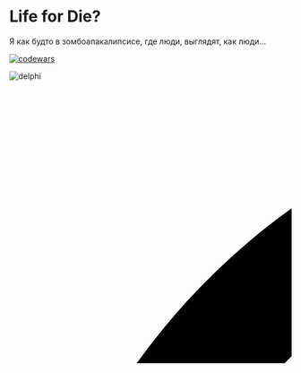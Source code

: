 # Life for Die?
  
Я как будто в зомбоапакалипсисе, где люди, выглядят, как люди...

[![codewars](https://www.codewars.com/users/kostya%20bet/badges/micro)](https://codewars.com/users/kostya%20bet)

![delphi](https://github.com/kostyabet/labs/assets/70769021/8af33b81-7f45-4292-b4ba-caaaa949e0e8)
<svg role="img" viewBox="0 0 5 5" xmlns="http://www.w3.org/2000/svg"><path d="M23.922 10.66a11.925 11.925 0 0 0-1.93-5.299 12.002 12.002 0 0 0-1.362-1.692A11.993 11.993 0 0 0 15.271.455a11.916 11.916 0 0 0-2.88-.444c-.237-.005-.474-.015-.71-.004-.345.016-.69.036-1.033.077-.385.046-.77.108-1.15.182a11.947 11.947 0 0 0-4.906 2.297A12.012 12.012 0 0 0 .394 8.94a11.886 11.886 0 0 0-.393 2.883c-.009.51.016 1.019.073 1.526a11.954 11.954 0 0 0 3.103 6.79 11.982 11.982 0 0 0 8.442 3.858c.013 0 .818-.002.868-.004.518-.02 1.032-.076 1.543-.162a11.947 11.947 0 0 0 6.173-3.072 11.975 11.975 0 0 0 3.667-7.028c.053-.406.087-.815.113-1.224.038-.617.006-1.234-.062-1.848zM4.5 11.777c-.052.3-.094.601-.097.906-.003.253-.005.506.004.76.005.148.031.297.051.445.033.252-.067.455-.297.56a.473.473 0 0 1-.227.035c-.217-.019-.433-.05-.65-.077-.073-.01-.147-.017-.22-.03-.017-.003-.04-.025-.042-.041-.041-.249-.086-.497-.115-.747-.024-.206-.03-.413-.043-.62-.006-.118-.014-.236-.013-.355.002-.197.005-.394.017-.59.014-.218.034-.436.06-.653.02-.177.045-.355.083-.529.062-.29.134-.579.207-.867.07-.275.162-.542.273-.804.08-.187.15-.377.235-.56.09-.195.188-.387.295-.573.12-.21.251-.414.382-.619.083-.13.17-.259.26-.384.074-.102.155-.197.234-.295.072-.088.142-.178.217-.263a7.6 7.6 0 0 1 .25-.274c.123-.128.247-.254.373-.378.087-.085.176-.17.27-.248.173-.145.346-.293.528-.427.227-.168.46-.329.697-.483.186-.12.375-.235.572-.336.253-.129.513-.244.773-.359.159-.07.321-.133.486-.19a11.02 11.02 0 0 1 1.312-.359c.279-.05.56-.086.841-.12.194-.023.39-.042.586-.044.312-.003.625-.004.936.019.342.024.683.07 1.023.118.182.026.362.071.54.117.288.075.578.146.86.24.246.08.487.182.724.288.26.116.513.245.767.374.107.054.21.118.311.183.195.124.392.246.58.38.189.135.368.282.55.424.016.012.03.026.05.045-.165.109-.325.211-.481.318-.168.116-.334.235-.5.353-.105.073-.211.145-.315.219-.13.092-.258.187-.387.28l-.45.321c-.11.08-.218.162-.327.243-.129.096-.26.19-.387.288-.217.167-.443.138-.643.003a6.527 6.527 0 0 0-1.757-.83 5.884 5.884 0 0 0-1.33-.246c-.19-.013-.381-.018-.572-.025a4.367 4.367 0 0 0-.792.047 23.89 23.89 0 0 0-.62.105 5.084 5.084 0 0 0-.795.225 6.08 6.08 0 0 0-.527.218 7.22 7.22 0 0 0-.574.294c-.178.103-.347.222-.516.339-.108.073-.214.15-.313.233-.149.124-.292.255-.435.385-.26.235-.486.5-.697.778-.132.174-.25.36-.368.545a5.76 5.76 0 0 0-.489.967 6.298 6.298 0 0 0-.368 1.271zm13.278 5.496c-.175-.122-.353-.242-.527-.366a.5.5 0 0 1-.154-.237l-.222-.55-.21-.532c-.07-.17-.141-.34-.21-.512-.071-.176-.137-.355-.213-.53-.088-.204-.14-.427-.28-.606a4.738 4.738 0 0 0-.288-.337 2.613 2.613 0 0 0-.498-.413c-.14-.09-.298-.12-.457-.148-.449-.081-.896-.166-1.345-.248l-1.368-.246c-.39-.07-.78-.137-1.166-.218-.258-.054-.494.162-.518.407-.023.246.167.456.375.508.56.141 1.118.293 1.677.442.662.175 1.324.347 1.984.527.22.06.416.173.597.313.22.17.4.375.53.62.084.163.151.336.22.506.071.177.14.355.202.534.093.268.182.537.27.806.055.164.11.328.16.492.075.237.147.475.22.712.05.163.099.327.147.49l.184.638c.048.164.098.327.144.492.07.242.14.485.204.729.033.126-.065.268-.2.287-.273.038-.547.07-.821.104-.182.023-.364.043-.546.063l-.66.07c-.28.029-.558.06-.837.09-.118.012-.236.03-.355.028a1.03 1.03 0 0 1-.688-.261c-.144-.126-.223-.292-.316-.451-.078-.135-.152-.272-.235-.403a12.841 12.841 0 0 0-.398-.602c-.134-.187-.28-.365-.423-.544a6.035 6.035 0 0 0-.229-.265 6.95 6.95 0 0 0-.757-.737 8.876 8.876 0 0 0-.641-.488 5.608 5.608 0 0 0-1.755-.803c-.436-.112-.878-.195-1.333-.187a3.542 3.542 0 0 0-.678.07c-.16.034-.309.022-.441-.089-.073-.06-.104-.144-.146-.223-.017-.032-.027-.068-.044-.109.072-.02.143-.042.216-.058a1.93 1.93 0 0 1 .227-.042c.195-.023.39-.053.584-.058.281-.007.564-.01.844.012a7.816 7.816 0 0 1 1.592.321c.24.076.473.175.704.274.387.166.727.407 1.051.673.214.175.419.36.603.567.225.252.449.506.66.77.15.186.282.389.419.587.228.332.43.681.62 1.037.048.089.093.18.133.272.064.153.199.2.341.183l.572-.07.7-.08c.27-.028.54-.054.81-.084.208-.024.416-.05.624-.08.117-.018.202-.132.208-.254.006-.108-.045-.2-.077-.296-.089-.272-.184-.542-.276-.813-.09-.263-.177-.525-.266-.787-.092-.276-.183-.551-.277-.826-.064-.188-.131-.375-.196-.563-.054-.156-.104-.312-.16-.467-.067-.186-.137-.37-.208-.555-.037-.096-.074-.192-.12-.284a1.22 1.22 0 0 0-.482-.514c-.2-.12-.424-.159-.641-.22-.64-.18-1.28-.356-1.92-.533l-.825-.23c-.218-.06-.435-.129-.657-.177-.259-.057-.433-.212-.57-.427a1.32 1.32 0 0 1-.202-.583.867.867 0 0 1 .12-.546.919.919 0 0 1 .44-.382.7.7 0 0 1 .411-.041c.322.06.645.112.968.168.227.04.454.083.681.121.268.045.536.086.803.13.193.032.386.067.579.1.224.037.448.072.671.11.195.034.389.073.584.103.126.019.249.042.362.102.054.029.11.06.156.1.163.146.326.295.484.447.141.136.279.276.413.42a.945.945 0 0 1 .217.392c.033.115.077.227.117.34l.167.471.212.595c.062.178.122.356.185.534l.176.497.188.544.093.268-.013.01zm.708.363a3.104 3.104 0 0 1-.37-.169c-.03-.016-.039-.076-.054-.117-.07-.197-.138-.395-.206-.592l-.23-.664-.23-.653c-.094-.267-.185-.534-.279-.8a78.3 78.3 0 0 0-.2-.565c-.037-.101-.073-.203-.113-.304-.063-.161-.179-.285-.296-.407-.1-.104-.199-.209-.304-.306a18.166 18.166 0 0 0-.605-.537c-.149-.125-.334-.167-.522-.197a66.347 66.347 0 0 1-.603-.098c-.247-.04-.493-.083-.739-.125l-.665-.113-1.026-.172c-.279-.048-.557-.098-.836-.145-.197-.033-.393-.075-.591-.089-.11-.007-.226.026-.335.056a.939.939 0 0 0-.395.235c-.118.113-.21.247-.272.402-.12.306-.101.606.007.909.071.197.173.376.317.528.142.15.307.258.513.306.248.058.493.129.74.196.44.12.881.24 1.322.362l.842.233.841.235c.266.074.48.224.621.46.07.118.117.252.168.382.062.156.119.315.175.474.079.224.156.45.233.675l.194.567.163.489.167.477.19.562.278.816c.01.03.021.058.028.088.01.042-.015.066-.052.07-.167.02-.335.035-.503.054-.084.01-.169.023-.253.032-.177.02-.355.037-.532.058-.189.021-.377.046-.566.068l-.726.082a.5.5 0 0 1-.122.005.085.085 0 0 1-.057-.037c-.068-.127-.129-.257-.198-.382a12.05 12.05 0 0 0-.733-1.196 10.987 10.987 0 0 0-.99-1.204 7.197 7.197 0 0 0-.595-.552 5.461 5.461 0 0 0-.628-.452 3.313 3.313 0 0 0-.704-.345c-.288-.093-.568-.21-.859-.29-.288-.077-.586-.116-.879-.177-.277-.057-.558-.056-.838-.072-.125-.007-.251.003-.377.01-.143.008-.286.017-.428.031a2.592 2.592 0 0 0-.247.04c-.16.03-.318.062-.491.096-.051-.16-.107-.319-.154-.481a5.498 5.498 0 0 1-.2-1.027 5.23 5.23 0 0 1-.021-1.028c.033-.479.113-.951.258-1.41.095-.3.2-.599.344-.88.096-.187.191-.374.298-.554.08-.137.178-.265.271-.394.073-.1.146-.201.225-.297.07-.084.146-.165.223-.243.128-.13.257-.26.392-.383.09-.084.19-.159.288-.234.105-.08.21-.16.32-.232.148-.096.299-.187.45-.275.135-.078.27-.157.411-.22.211-.093.427-.176.643-.257a2.85 2.85 0 0 1 .383-.12c.247-.054.495-.104.744-.14.21-.03.423-.052.634-.052.27 0 .542.015.81.042.466.046.917.156 1.354.323a6.039 6.039 0 0 1 1.819 1.068c.207.175.409.356.583.564.196.231.388.466.57.708.056.074.081.174.112.266.072.213.141.428.208.643.086.274.167.55.252.824.064.208.133.414.198.622.072.231.14.464.211.696l.15.477.165.534c.05.163.103.325.153.489l.117.39c.037.118.077.236.114.355l.291.928.275.865c.01.035.024.07.035.105.02.065-.015.113-.076.09zm.157-12.752a.484.484 0 0 1-.272.408.062.062 0 0 1-.054-.005c-.077-.06-.148-.127-.227-.184-.237-.173-.471-.35-.716-.512a8.86 8.86 0 0 0-.706-.428c-.246-.132-.502-.244-.756-.358a5.709 5.709 0 0 0-.501-.201c-.28-.095-.563-.186-.848-.267a7.965 7.965 0 0 0-1.091-.215c-.3-.042-.6-.076-.903-.081-.176-.003-.352-.015-.528-.009-.28.01-.56.024-.84.047-.209.017-.416.05-.623.08-.289.04-.573.101-.852.183-.236.07-.471.14-.705.217a4.57 4.57 0 0 0-.422.16 10.614 10.614 0 0 0-1.438.718c-.18.107-.352.232-.525.354a7.506 7.506 0 0 0-.394.296 12.185 12.185 0 0 0-.962.865c-.114.115-.219.24-.325.363-.11.128-.223.254-.327.387a8.572 8.572 0 0 0-.653.956c-.098.164-.187.334-.276.503a8.949 8.949 0 0 0-.253.51c-.08.177-.147.358-.216.54a7.726 7.726 0 0 0-.311.986c-.074.335-.149.67-.2 1.01a10.101 10.101 0 0 0-.047 2.328c.028.268.073.534.11.805-.215 0-.4-.063-.512-.256a.766.766 0 0 1-.08-.242 7.924 7.924 0 0 1-.083-.53 12.5 12.5 0 0 1-.07-.702 8.464 8.464 0 0 1-.021-.723 10.525 10.525 0 0 1 .282-2.28c.092-.394.216-.778.363-1.153.078-.198.151-.398.242-.59.13-.273.268-.544.414-.81.105-.192.222-.38.346-.561.145-.214.3-.42.455-.627.102-.135.207-.268.317-.396.105-.121.217-.237.328-.353a9.419 9.419 0 0 1 .578-.56c.18-.155.359-.31.545-.456.145-.114.299-.216.45-.32.13-.09.258-.18.392-.26a13.292 13.292 0 0 1 .975-.531c.146-.07.297-.133.447-.196.116-.05.231-.101.35-.142.248-.084.497-.163.747-.24.137-.043.275-.084.416-.112.299-.062.598-.123.9-.17a7.19 7.19 0 0 1 .743-.078c.325-.016.65-.019.976-.015.216.003.433.022.648.045a9.735 9.735 0 0 1 2.377.532c.432.16.86.332 1.264.56.28.157.557.318.829.49.206.13.405.276.6.424.177.134.35.274.514.423a.43.43 0 0 1 .13.373z"/></svg>
